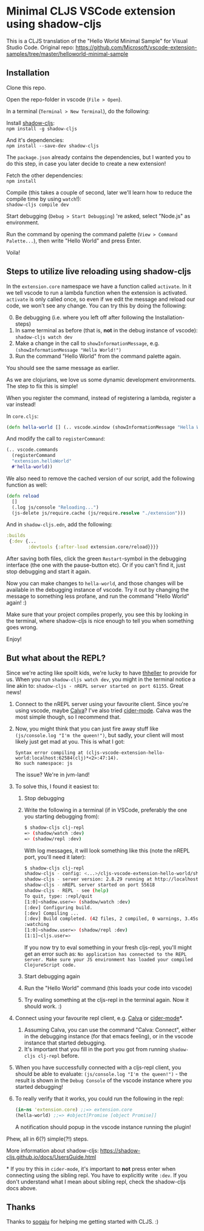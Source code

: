 # Minimal CLJS VSCode extension using shadow-cljs

This is a CLJS translation of the "Hello World Minimal Sample" for Visual Studio Code.
Original repo: https://github.com/Microsoft/vscode-extension-samples/tree/master/helloworld-minimal-sample

## Installation
Clone this repo.

Open the repo-folder in vscode (`File > Open`).

In a terminal (`Terminal > New Terminal`), do the following:

Install [shadow-cljs](https://shadow-cljs.github.io/docs/UsersGuide.html#_installation):\
`npm install -g shadow-cljs`

And it's dependencies:\
`npm install --save-dev shadow-cljs`

The `package.json` already contains the dependencies, but I wanted you to do this step, in case you later decide to create a new extension!

Fetch the other dependencies:\
`npm install`

Compile (this takes a couple of second, later we'll learn how to reduce the compile time by using `watch`!):\
`shadow-cljs compile dev`

Start debugging (`Debug > Start Debugging`) 
're asked, select "Node.js" as environment.

Run the command by opening the command palette (`View > Command Palette...`), then write "Hello World" and press Enter.

Voila!

## Steps to utilize live reloading using shadow-cljs

In the `extension.core` namespace we have a function called `activate`. In it we tell vscode to run a lambda function when the extension is activated. `activate` is only called once, so even if we edit the message and reload our code, we won't see any change. You can try this by doing the following:

0. Be debugging (i.e. where you left off after following the Installation-steps)
1. In same terminal as before (that is, **not** in the debug instance of vscode): `shadow-cljs watch dev`
2. Make a change in the call to `showInformationMessage`, e.g. `(showInformationMessage "Hella World!")`
3. Run the command "Hello World" from the command palette again.

You should see the same message as earlier.

As we are clojurians, we love us some dynamic development environments. The step to fix this is simple!

When you register the command, instead of registering a lambda, register a var instead!

In `core.cljs`:

```clojure
(defn hella-world [] (.. vscode.window (showInformationMessage "Hella World!")))
```

And modify the call to `registerCommand`:

```clojure
(.. vscode.commands
  (registerCommand
  "extension.helloWorld"
  #'hella-world))
```

We also need to remove the cached version of our script, add the following function as well:
```clojure
(defn reload
  []
  (.log js/console "Reloading...")
  (js-delete js/require.cache (js/require.resolve "./extension")))
```

And in `shadow-cljs.edn`, add the following:
```clojure
:builds
 {:dev {...
        :devtools {:after-load extension.core/reload}}}}
```

After saving both files, click the green `Restart`-symbol in the debugging interface (the one with the pause-button etc). Or if you can't find it, just stop debugging and start it again.

Now you can make changes to `hella-world`, and those changes will be available in the debugging instance of vscode. Try it out by changing the message to something less profane, and run the command "Hello World" again! :)

Make sure that your project compiles properly, you see this by looking in the terminal, where shadow-cljs is nice enough to tell you when something goes wrong.

Enjoy!

## But what about the REPL?

Since we're acting like spoilt kids, we're lucky to have [thheller](https://github.com/thheller) to provide for us. When you run `shadow-cljs watch dev`, you might in the terminal notice a line akin to: `shadow-cljs - nREPL server started on port 61155`. Great news!

1. Connect to the nREPL server using your favourite client. Since you're using vscode, maybe [Calva](https://marketplace.visualstudio.com/itemdetails?itemName=cospaia.clojure4vscode)? I've also tried [cider-mode](https://cider.readthedocs.io/en/latest/). Calva was the most simple though, so I recommend that.
2. Now, you might think that you can just fire away stuff like `(js/console.log "I'm the queen!")`, but sadly, your client will most likely just get mad at you. This is what I got:
   ```
   Syntax error compiling at (cljs-vscode-extension-hello-world:localhost:62584(clj)*<2>:47:14).
   No such namespace: js
   ```
   The issue? We're in jvm-land!

3. To solve this, I found it easiest to:
    1. Stop debugging
    2. Write the following in a terminal (if in VSCode, preferably the one you starting debugging from):
        ```bash
        $ shadow-cljs clj-repl
        => (shadow/watch :dev)
        => (shadow/repl :dev)
        ```
        With log messages, it will look something like this (note the nREPL port, you'll need it later):
        ```bash
        $ shadow-cljs clj-repl
        shadow-cljs - config: <...>/cljs-vscode-extension-hello-world/shadow-cljs.edn  cli version: 2.8.29  node: v8.15.0
        shadow-cljs - server version: 2.8.29 running at http://localhost:9630
        shadow-cljs - nREPL server started on port 55618
        shadow-cljs - REPL - see (help)
        To quit, type: :repl/quit
        [1:0]~shadow.user=> (shadow/watch :dev)
        [:dev] Configuring build.
        [:dev] Compiling ...
        [:dev] Build completed. (42 files, 2 compiled, 0 warnings, 3.45s)
        :watching
        [1:0]~shadow.user=> (shadow/repl :dev)
        [1:1]~cljs.user=>
        ```
        If you now try to eval something in your fresh cljs-repl, you'll might get an error such as: `No application has connected to the REPL server. Make sure your JS environment has loaded your compiled ClojureScript code.`

   3. Start debugging again
   4. Run the "Hello World" command (this loads your code into vscode)
   5. Try evaling something at the cljs-repl in the terminal again. Now it should work. :)
4. Connect using your favourite repl client, e.g. [Calva](https://marketplace.visualstudio.com/itemdetails?itemName=cospaia.clojure4vscode) or [cider-mode](https://cider.readthedocs.io/en/latest/)*.
   1. Assuming Calva, you can use the command "Calva: Connect", either in the debugging instance (for that emacs feeling), or in the vscode instance that started debugging.
   2. It's important that you fill in the port you got from running `shadow-cljs clj-repl` before.
5. When you have successfully connected with a cljs-repl client, you should be able to evaluate: `(js/console.log "I'm the queen!")` - the result is shown in the `Debug Console` of the vscode instance where you started debugging!
6. To really verify that it works, you could run the following in the repl:
   ```clojure
   (in-ns 'extension.core) ;;=> extension.core
   (hella-world) ;;=> #object[Promise [object Promise]]
   ```
   A notification should popup in the vscode instance running the plugin!

Phew, all in 6(?) simple(?!) steps.

More information about shadow-cljs: https://shadow-cljs.github.io/docs/UsersGuide.html

\* If you try this in `cider-mode`, it's important to **not** press enter when connecting using the sibling repl. You have to explicitly write `:dev`. If you don't understand what I mean about sibling repl, check the shadow-cljs docs above.

## Thanks

Thanks to [sogaiu](https://github.com/sogaiu) for helping me getting started with CLJS. :)
